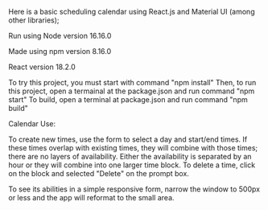Here is a basic scheduling calendar using React.js and Material UI (among other libraries);

Run using Node version 16.16.0

Made using npm version 8.16.0

React version 18.2.0

To try this project, you must start with command "npm install"
Then, to run this project, open a termainal at the package.json and run command "npm start"
To build, open a terminal at package.json and run command "npm build"

Calendar Use:

To create new times, use the form to select a day and start/end times.
If these times overlap with existing times, they will combine with those times; there are no layers of availability.
    Either the availability is separated by an hour or they will combine into one larger time block.
To delete a time, click on the block and selected "Delete" on the prompt box.


To see its abilities in a simple responsive form, narrow the window to 500px or less and the app will reformat to the small area. 
